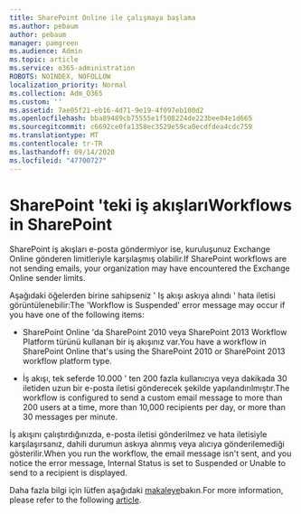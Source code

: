 ```yaml
---
title: SharePoint Online ile çalışmaya başlama
ms.author: pebaum
author: pebaum
manager: pamgreen
ms.audience: Admin
ms.topic: article
ms.service: o365-administration
ROBOTS: NOINDEX, NOFOLLOW
localization_priority: Normal
ms.collection: Adm_O365
ms.custom: ''
ms.assetid: 7ae05f21-eb16-4d71-9e19-4f097eb100d2
ms.openlocfilehash: bba89489cb75555e1f508224de223bee04e1d665
ms.sourcegitcommit: c6692ce0fa1358ec3529e59ca0ecdfdea4cdc759
ms.translationtype: MT
ms.contentlocale: tr-TR
ms.lasthandoff: 09/14/2020
ms.locfileid: "47700727"
---
```

# <a name="workflows-in-sharepoint"></a><span data-ttu-id="d8a80-102">SharePoint 'teki iş akışları</span><span class="sxs-lookup"><span data-stu-id="d8a80-102">Workflows in SharePoint</span></span>

<span data-ttu-id="d8a80-103">SharePoint iş akışları e-posta göndermiyor ise, kuruluşunuz Exchange Online gönderen limitleriyle karşılaşmış olabilir.</span><span class="sxs-lookup"><span data-stu-id="d8a80-103">If SharePoint workflows are not sending emails, your organization may have encountered the Exchange Online sender limits.</span></span>

<span data-ttu-id="d8a80-104">Aşağıdaki öğelerden birine sahipseniz ' Iş akışı askıya alındı ' hata iletisi görüntülenebilir:</span><span class="sxs-lookup"><span data-stu-id="d8a80-104">The 'Workflow is Suspended' error message may occur if you have one of the following items:</span></span>

- <span data-ttu-id="d8a80-105">SharePoint Online 'da SharePoint 2010 veya SharePoint 2013 Workflow Platform türünü kullanan bir iş akışınız var.</span><span class="sxs-lookup"><span data-stu-id="d8a80-105">You have a workflow in SharePoint Online that's using the SharePoint 2010 or SharePoint 2013 workflow platform type.</span></span>

- <span data-ttu-id="d8a80-106">İş akışı, tek seferde 10.000 ' ten 200 fazla kullanıcıya veya dakikada 30 iletiden uzun bir e-posta iletisi gönderecek şekilde yapılandırılmıştır.</span><span class="sxs-lookup"><span data-stu-id="d8a80-106">The workflow is configured to send a custom email message to more than 200 users at a time, more than 10,000 recipients per day, or more than 30 messages per minute.</span></span>

<span data-ttu-id="d8a80-107">İş akışını çalıştırdığınızda, e-posta iletisi gönderilmez ve hata iletisiyle karşılaşırsanız, dahili durumun askıya alınmış veya alıcıya gönderilemediği gösterilir.</span><span class="sxs-lookup"><span data-stu-id="d8a80-107">When you run the workflow, the email message isn't sent, and you notice the error message, Internal Status is set to Suspended or Unable to send to a recipient is displayed.</span></span>

<span data-ttu-id="d8a80-108">Daha fazla bilgi için lütfen aşağıdaki [makaleye](https://docs.microsoft.com/sharepoint/support/workflows/configured-workflow-fails-running)bakın.</span><span class="sxs-lookup"><span data-stu-id="d8a80-108">For more information, please refer to the following [article](https://docs.microsoft.com/sharepoint/support/workflows/configured-workflow-fails-running).</span></span>

